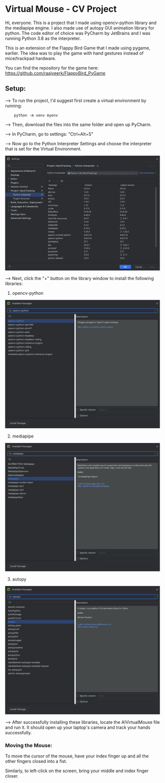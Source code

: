 # Virtual Mouse - CV Project

Hi, everyone.
This is a project that I made using opencv-python library and the mediapipe engine. I also made use of autopy GUI animation library for python.
The code editor of choice was PyCharm by JetBrains and I was running Python 3.8 as the interpreter.


This is an extension of the Flappy Bird Game that I made using pygame, earlier.
The idea was to play the game with hand gestures instead of mice/trackpad hardware.

You can find the repository for the game here:
https://github.com/raajveerk/FlappyBird_PyGame


## Setup:

--> To run the project, I'd suggest first create a virtual environment by running:

```commandline
    python -m venv myenv
```

--> Then, download the files into the same folder and open up PyCharm.

--> In PyCharm, go to settings:
"Ctrl+Alt+S"

--> Now go to the Python Interpreter Settings and choose the interpreter that is set for the Virtual Environment.

![Alt text](https://github.com/raajveerk/CV-VirtualMouse/blob/main/Images/Interpreter.png)

--> Next, click the "+" button on the library window to install the following libraries:

1) opencv-python

![Alt text](https://github.com/raajveerk/CV-VirtualMouse/blob/main/Images/opencv.png)


2) mediapipe

![Alt text](https://github.com/raajveerk/CV-VirtualMouse/blob/main/Images/mediapipe.png)


3) autopy

![Alt text](https://github.com/raajveerk/CV-VirtualMouse/blob/main/Images/autopy.png)

--> After successfully installing these libraries, locate the AIVirtualMouse file and run it. It should open up your laptop's camera and track your hands successfully.

### Moving the Mouse:

To move the cursor of the mouse, have your index finger up and all the other fingers closed into a fist.

Similarly, to left-click on the screen, bring your middle and index finger closer.
